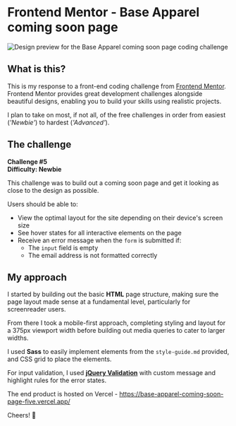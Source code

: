 # Frontend Mentor - Base Apparel coming soon page

![Design preview for the Base Apparel coming soon page coding challenge](./design/desktop-preview.jpg)

## What is this?
This is my response to a front-end coding challenge from [Frontend Mentor](https://www.frontendmentor.io). Frontend Mentor provides great development challenges alongside beautiful designs, enabling you to build your skills using realistic projects.

I plan to take on most, if not all, of the free challenges in order from easiest (_'Newbie'_) to hardest (_'Advanced'_).

## The challenge
__Challenge #5__<br>
__Difficulty: Newbie__

This challenge was to build out a coming soon page and get it looking as close to the design as possible.

Users should be able to:
- View the optimal layout for the site depending on their device's screen size
- See hover states for all interactive elements on the page
- Receive an error message when the `form` is submitted if:
  - The `input` field is empty
  - The email address is not formatted correctly

## My approach
I started by building out the basic __HTML__ page structure, making sure the page layout made sense at a fundamental level, particularly for screenreader users.

From there I took a mobile-first approach, completing styling and layout for a 375px viewport width before building out media queries to cater to larger widths.

I used __Sass__ to easily implement elements from the `style-guide.md` provided, and CSS grid to place the elements.

For input validation, I used [__jQuery Validation__](https://jqueryvalidation.org/) with custom message and highlight rules for the error states.

The end product is hosted on Vercel - https://base-apparel-coming-soon-page-five.vercel.app/

Cheers! 🍻
